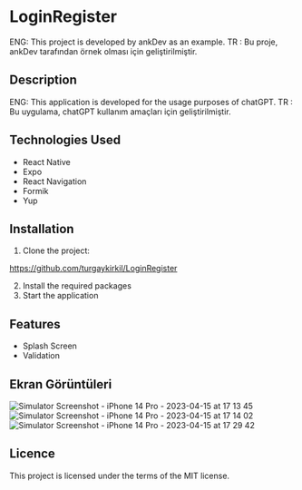 # LoginRegister

ENG: This project is developed by ankDev as an example.
TR : Bu proje, ankDev tarafından örnek olması için geliştirilmiştir.

## Description

ENG: This application is developed for the usage purposes of chatGPT.
TR : Bu uygulama, chatGPT kullanım amaçları için geliştirilmiştir.

## Technologies Used

- React Native
- Expo
- React Navigation
- Formik
- Yup

## Installation

1. Clone the project:

https://github.com/turgaykirkil/LoginRegister

2. Install the required packages
3. Start the application

## Features

- Splash Screen 
- Validation

## Ekran Görüntüleri

![Simulator Screenshot - iPhone 14 Pro - 2023-04-15 at 17 13 45](https://user-images.githubusercontent.com/58723436/232230553-14e38f2e-739c-404f-9aa3-664cfdd13898.png)
![Simulator Screenshot - iPhone 14 Pro - 2023-04-15 at 17 14 02](https://user-images.githubusercontent.com/58723436/232230565-4d0322a4-932d-4e20-b96a-214328c8e7d6.png)
![Simulator Screenshot - iPhone 14 Pro - 2023-04-15 at 17 29 42](https://user-images.githubusercontent.com/58723436/232230626-1e042736-9535-4518-a400-93fe174797ce.png)

## Licence

This project is licensed under the terms of the MIT license.

